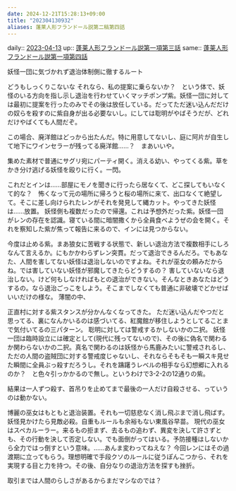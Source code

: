 ```yaml
---
date: 2024-12-21T15:28:13+09:00
title: "202304130932"
aliases: 蓬莱人形フランドール説第二稿第四話
---
```


daily:: [2023-04-13](/Daily_Note/2023-04-13.md)
up:: [蓬莱人形フランドール説第一項第三話](202303181519.md)
same:: [蓬莱人形フランドール説第一項第四話](202303190849.md)

妖怪一団に気づかれず退治体制側に徹するルート

どうもしっくりこないな
それなら、私の提案に乗らないか？　という体で、妖怪のいる方向を指し示し退治を行わせていくマッチポンプ紫。妖怪一団に対しては最初に提案を行ったのみでその後は放任している。だってただ迷い込んだだけの奴らを殺すのに紫自身が出る必要ないし。にしては聡明がやばそうだが、どれだけやばくても人間だぞ。

この場合、廃洋館はどっから出たんだ。特に用意してないし、庭に阿片が自生して地下にワインセラーが残ってる廃洋館……？　まあいいや。

集めた素材で普通にサグリ宛にパーティ開く。消える幼い、やってくる紫。草をかき分け逃げる妖怪を殴りに行く。一閃。

これだとインは……部屋にモノを聞きに行ったら居なくて、どこ探してもいなくて的な？　怖くなって元の場所に帰ろうと桜の場所に来て、出口なくて絶望して。そこに差し向けられたレンがそれを発見して縄カット。やってきた妖怪は……放置。
妖怪側も複数だったので帰還。これは予想外だった紫。妖怪一団がレンの存在を認識。寝ている間に暗闇撒くから全員食べようぜの会を開く。それを察知した紫が焦って報告に来るので、インには見つからない。

今度は止める紫。まあ狼女に苦戦する状態で、新しい退治方法で複数相手にしろなんて言えるか。にもかかわらずレン突貫。だって退治できるんだろ。でもあなた、人間を害してない妖怪は退治しないのですよね。それが巫女の頼みだからね。では害していない妖怪が邪魔してきたらどうするの？
害していないなら退治しない。けど何もしなければもとの退治ができない。そんなときあなたはどうするの。なら退治ごっこをしよう。そこまでしなくても普通に非破壊でどかせばいいだけの様な。
薄闇の中、





正直村に対する紫スタンスが分かんなくなってきた。
ただ迷い込んだやつだと思ってる、裏になんかいるのは感づいてる、紅魔館が移住しようとしてることまで気付いてるの三パターン。
聡明に対しては警戒するかしないかの二択。
妖怪一団は臨時設立には確定として(現代に残ってないので)、その後に偽名で関わるか関わらないかの二択。真名で関わるのは妖怪から馬鹿みたいに警戒されるし、ただの人間の盗賊団に対する警戒度じゃないし、それならそもそも一瞬スキ見せた瞬間に全員ぶっ殺すだろうし。それを躊躇うレベルの相手なら幻想郷に入れるのか？　と色々引っかかるので無し。というわけで3-2-2の12通りの紫。

結果は一人ずつ殺す、首吊りを止めてまで最後の一人だけ自殺させる、っていうのは動かない。

博麗の巫女はもともと退治装置。それも一切慈悲なく消し飛ぶまで消し飛ばす。妖怪見かけたら見敵必殺。自重もルールも余裕もない東風谷早苗。
現代の巫女はスペカルーラー。来るもの拒まず、去るもの追わず、異変を決して許さずとも、その行動を決して否定しない。でも面倒がってはいる。予防接種はしないから全力ではっ倒すという意味。……あんま変わってねえな？
今回レンにはその過渡期に立ってもらう。理想明確で手段クソのルールに従うぽんこつから、それを実現する目と力を持つ。その後、自分なりの退治方法を探すも挫折。

取引までは人間のらしさがあるからまだマシなのでは？